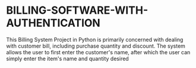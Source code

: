 # BILLING-SOFTWARE-WITH-AUTHENTICATION
This Billing System Project in Python is primarily concerned with dealing with customer bill, including purchase quantity and discount. The system allows the user to first enter the customer's name, after which the user can simply enter the item's name and quantity desired
